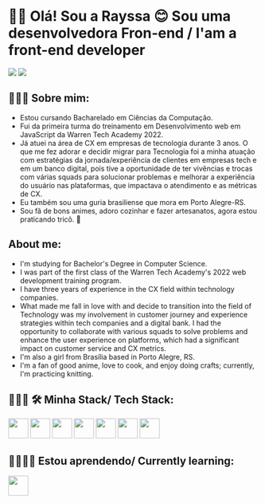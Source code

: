 # 👋🏾 Olá! Sou a Rayssa 😊 Sou uma desenvolvedora Fron-end / I'am a front-end developer
<div style="inline-block">
<a href = "mailto:contato@rayssasouzaunb"><img loading="lazy" src="https://img.shields.io/badge/Gmail-D14836?style=for-the-badge&logo=gmail&logoColor=white" target="_blank"></a>
<a href="https://www.linkedin.com/in/rayssa-de-souza" target="_blank"><img loading="lazy" src="https://img.shields.io/badge/-LinkedIn-%230077B5?style=for-the-badge&logo=linkedin&logoColor=white" target="_blank"></a>   
</div>

## 🙋🏾‍♀️ Sobre mim:
  - Estou cursando Bacharelado em Ciências da Computação.
  - Fui da primeira turma do treinamento em Desenvolvimento web em JavaScript da Warren Tech Academy 2022.
  - Já atuei na área de CX em empresas de tecnologia durante 3 anos.
  O que me fez adorar e decidir migrar para Tecnologia foi a minha atuação com estratégias da jornada/experiência de clientes em empresas tech e em um banco digital, pois tive a oportunidade de ter vivências e trocas com várias squads para solucionar problemas e melhorar a experiência do usuário nas plataformas, que impactava o atendimento e as métricas de CX.
 - Eu também sou uma guria brasiliense que mora em Porto Alegre-RS.
 - Sou fã de bons animes, adoro cozinhar e fazer artesanatos, agora estou praticando tricô. 🧶

## About me:
- I'm studying for Bachelor's Degree in Computer Science.
- I was part of the first class of the Warren Tech Academy's 2022 web development training program.
- I have three years of experience in the CX field within technology companies.
- What made me fall in love with and decide to transition into the field of Technology was my involvement in customer journey and experience strategies within tech companies and a digital bank. I had the opportunity to collaborate with various squads to solve problems and enhance the user experience on platforms, which had a significant impact on customer service and CX metrics.
- I'm also a girl from Brasília based in Porto Alegre, RS.
- I'm a fan of good anime, love to cook, and enjoy doing crafts; currently, I'm practicing knitting.

   
##  👩🏾‍💻 🛠️ Minha Stack/ Tech Stack:
<div style="inline-block">
  
  <img loading="lazy" src="https://cdn.jsdelivr.net/gh/devicons/devicon/icons/git/git-original.svg" width="40" height="40"/>
  
  <img loading="lazy" src="https://cdn.jsdelivr.net/gh/devicons/devicon/icons/react/react-original-wordmark.svg"  width="40" height="40" />
  
  <img loading="lazy"  src="https://cdn.jsdelivr.net/gh/devicons/devicon/icons/javascript/javascript-original.svg"  width="40" height="40" />
  
  <img loading="lazy" src="https://cdn.jsdelivr.net/gh/devicons/devicon/icons/html5/html5-original.svg" width="40" height="40" />
          
  <img loading="lazy" src="https://cdn.jsdelivr.net/gh/devicons/devicon/icons/css3/css3-original.svg" width="40" height="40" />
   
  <img loading="lazy" src="https://cdn.jsdelivr.net/gh/devicons/devicon/icons/sass/sass-original.svg" width="40" height="40"  />

  <img loading="lazy" src="https://cdn.jsdelivr.net/gh/devicons/devicon/icons/typescript/typescript-original.svg" width="40" height="40" />

</div>


## 👩🏾‍💻🌱 Estou aprendendo/ Currently learning:
<div style="inline-block">

  
  <img loading="lazy" src="https://cdn.jsdelivr.net/gh/devicons/devicon/icons/nextjs/nextjs-original.svg" width="40" height="40" />
              
</div>



          
          
  

  


